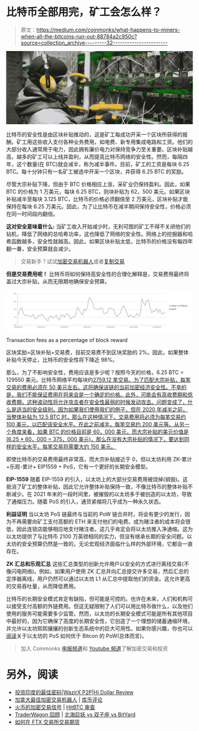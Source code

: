 # 比特币全部用完，矿工会怎么样？

> 原文：<https://medium.com/coinmonks/what-happens-to-miners-when-all-the-bitcoins-run-out-88784a2c950c?source=collection_archive---------32----------------------->

![](img/610dfde8e73cde05a3c89073866cb14b.png)

比特币的安全性是由区块补贴推动的，这是矿工每成功开采一个区块所获得的报酬。矿工用这些收入支付各种业务费用，如电费、新专用集成电路和工资。他们的大部分收入通常用于电力，因此拥有廉价电力对保持竞争力至关重要。区块补贴越高，越多的矿工可以上线并盈利，从而提高比特币网络的安全性。然而，每隔四年，这个数量(在 BTC)就会减半，称为减半事件。目前，矿工的工资是每块 6.25 BTC。每十分钟只有一名矿工被选中开采一个区块，并获得 6.25 BTC 的奖励。

尽管大宗补贴下降，但由于 BTC 价格相应上涨，采矿业仍保持盈利。因此，如果 BTC 的价格为 1 万美元，每块 6.25 BTC，则块补贴为 62，500 美元。如果区块补贴减半至每块 3.125 BTC，比特币的价格必须翻倍至 2 万美元，区块补贴才能保持在每块 6.25 万美元。因此，为了让比特币在减半期间保持安全性，价格必须在同一时间段内翻倍。

**这对安全意味着什么:**
当矿工收入开始减少时，无利可图的矿工不得不关闭他们的钻机，降低了网络的总哈希功率，这也降低了网络的安全性。网络上的挖掘器和哈希函数越多，安全性就越高。因此，如果区块补贴太低，比特币的价格没有每四年翻一番，安全预算就会减少。

> 交易新手？试试[加密交易机器人](/coinmonks/crypto-trading-bot-c2ffce8acb2a)或者[复制交易](/coinmonks/top-10-crypto-copy-trading-platforms-for-beginners-d0c37c7d698c)

**但是交易费用呢！** 比特币将如何保持高安全性的合理化解释是，交易费用最终将盖过大宗补贴，从而无限期地确保安全预算。

![](img/9370349d4640ab00b49c7cd248d24c02.png)

Transaction fees as a percentage of block reward

区块奖励=区块补贴+交易费，目前交易费不到区块奖励的 2%。因此，如果整体补贴今天停止，比特币的安全性将下降近 98%。

那么，为了不影响安全性，费用应该是多少呢？按照今天的价格，6.25 BTC = 129550 美元。比特币网络平均每块约[2759.12 笔交易。为了匹配大宗补贴，每笔交易的费用必须在 50 美元左右。这将确保该链的当前加密经济安全性。不幸的是，我们不能保证费用在将来会是一个确定的价格。此外，可能会有高收费期和低收费期，这种波动性将允许攻击者在安全性最弱的时候发动攻击。问题变成了，什么是适当的安全级别。因为如果我们使用我们的例子，但在 2020 年减半之前，当整体补贴为 12.5 BTC 时，那么在这种情况下，交易费用将必须为每笔交易约 100 美元，以匹配该安全水平。在此之前减半，每笔交易约 200 美元等。从另一个角度来看，如果 BTC 的价格目前是 60，000 美元，而大宗补贴的美元价值是(6.25 * 60，000 = 375，000 美元)，那么在没有大宗补贴的情况下，要达到同样的安全水平，每笔交易将需要大约 150 美元。](https://towardsdatascience.com/the-blockchain-scalability-problem-the-race-for-visa-like-transaction-speed-5cce48f9d44#:~:text=The%20current%20Bitcoin%20block%20generation,only%204.6%20transactions%20per%20second.)

即使比特币的交易费用最终非常高，而大宗补贴接近于 0，但以太坊利用 ZK-累计+乐观-累计+ EIP1559 + PoS，它有一个更好的长期安全模型。

**EIP-1559** 随着 EIP-1559 的引入，以太坊上的大部分交易费用被烧掉(销毁)。这抵消了矿工的整体补贴，因此它允许整体补贴保持一致，不像比特币的整体补贴不断减少。在 2021 年末的一段时间里，被摧毁的以太坊多于被创造的以太坊，导致了通缩压力。随着 PoS 的引入，通货紧缩将几乎成为一种永久状态。

**利益证明**
当以太坊 PoS 链最终与当前的 PoW 链合并时，将会有更少的发行，因为不再需要向矿工支付高额的 ETH 来支付他们的电费。成为赌注者的成本将会很低，因此连锁店能够相应地支付赌注者。这几乎肯定会将以太坊推入净通缩。这为以太坊提供了与比特币 2100 万英镑相同的实力，但没有继承长期的安全问题。以太坊的安全预算仍然是一致的，无论宏观经济面临什么样的外部环境，它都会一直存在。

**ZK 汇总和乐观汇总**
这些汇总类型的创新允许用户以安全的方式进行离线交易(不像闪电网络)。例如，如果用户使用 ZK 汇总并向汇总提交许多交易，然后汇总的定序器离线，用户仍然可以通过以太坊 L1 从汇总中提取他们的资金。这允许更高的交易吞吐量，从而降低费用。

比特币的长期安全模式肯定有缺陷，但可能是可控的。也许在未来，人们和机构可以接受支付高额的外链费用。但这无疑限制了人们可以用比特币做什么，以及他们使用的服务可能需要多少监管。然而，以太坊的长期安全模式可能是所有其他项目中最好的，因为它确保了高度的长期安全性，它创造了一个理想的储蓄通缩环境，并允许以太坊熙熙攘攘的创新生态系统中的巨大可用性。如果你感兴趣，你也可以[阅读](/coinmonks/is-proof-of-stake-really-like-the-current-fiat-system-a259e3bcc36d)关于以太坊的 PoS 如何优于 Bitcon 的 PoW(总体而言)。

> 加入 Coinmonks [电报频道](https://t.me/coincodecap)和 [Youtube 频道](https://www.youtube.com/c/coinmonks/videos)了解加密交易和投资

# 另外，阅读

*   [投资印度的最佳密码](https://coincodecap.com/best-crypto-to-invest-in-india-in-2021)|[WazirX P2P](https://coincodecap.com/wazirx-p2p)|[Hi Dollar Review](https://coincodecap.com/hi-dollar-review)
*   [加拿大最佳加密交易机器人](https://coincodecap.com/5-best-crypto-trading-bots-in-canada) | [库币评论](https://coincodecap.com/kucoin-review)
*   [火币的加密交易信号](https://coincodecap.com/huobi-crypto-trading-signals) | [HitBTC 审查](/coinmonks/hitbtc-review-c5143c5d53c2)
*   [TraderWagon 回顾](https://coincodecap.com/traderwagon-review) | [北海巨妖 vs 双子座 vs BitYard](https://coincodecap.com/kraken-vs-gemini-vs-bityard)
*   [如何在 FTX 交易所交易期货](https://coincodecap.com/ftx-futures-trading)